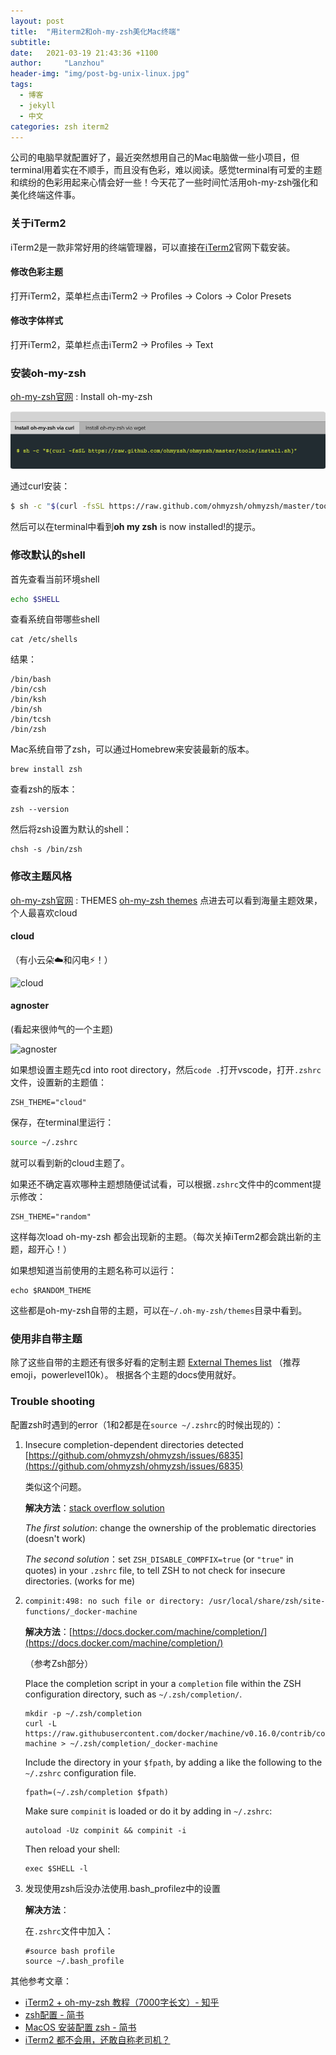 ```yaml
---
layout: post
title:  "用iterm2和oh-my-zsh美化Mac终端"
subtitle:
date:   2021-03-19 21:43:36 +1100
author:     "Lanzhou"
header-img: "img/post-bg-unix-linux.jpg"
tags:
  - 博客
  - jekyll
  - 中文
categories: zsh iterm2
---
```


公司的电脑早就配置好了，最近突然想用自己的Mac电脑做一些小项目，但terminal用着实在不顺手，而且没有色彩，难以阅读。感觉terminal有可爱的主题和缤纷的色彩用起来心情会好一些！今天花了一些时间忙活用oh-my-zsh强化和美化终端这件事。

### 关于iTerm2
iTerm2是一款非常好用的终端管理器，可以直接在[iTerm2](https://iterm2.com/)官网下载安装。
#### 修改色彩主题
   打开iTerm2，菜单栏点击iTerm2 -> Profiles -> Colors -> Color Presets
#### 修改字体样式
   打开iTerm2，菜单栏点击iTerm2 -> Profiles -> Text

### 安装oh-my-zsh

[oh-my-zsh官网](ohmyz.sh) : Install oh-my-zsh

![image-20210319201507039](/assets/image-20210319201507039.png)



通过curl安装：

```bash
$ sh -c "$(curl -fsSL https://raw.github.com/ohmyzsh/ohmyzsh/master/tools/install.sh)"
```

然后可以在terminal中看到**oh my zsh** is now installed!的提示。

### 修改默认的shell

首先查看当前环境shell
```bash
echo $SHELL
```

查看系统自带哪些shell

```
cat /etc/shells
```
结果：
```
/bin/bash
/bin/csh
/bin/ksh
/bin/sh
/bin/tcsh
/bin/zsh
```
Mac系统自带了zsh，可以通过Homebrew来安装最新的版本。

```
brew install zsh
```

查看zsh的版本：

```
zsh --version
```

然后将zsh设置为默认的shell：

```
chsh -s /bin/zsh
```

### 修改主题风格

[oh-my-zsh官网](ohmyz.sh) : THEMES
[oh-my-zsh themes](https://github.com/ohmyzsh/ohmyzsh/wiki/Themes)
点进去可以看到海量主题效果，个人最喜欢cloud

#### cloud
（有小云朵☁️和闪电⚡️！）

![cloud](https://user-images.githubusercontent.com/49100982/108254774-7c416800-716c-11eb-9ea8-8f8cbac82922.jpg)

#### agnoster

(看起来很帅气的一个主题)

![agnoster](https://user-images.githubusercontent.com/49100982/108254745-777cb400-716c-11eb-800a-a8cfa612253f.jpg)

如果想设置主题先cd into root directory，然后`code .`打开vscode，打开`.zshrc`文件，设置新的主题值：

```
ZSH_THEME="cloud"
```

保存，在terminal里运行：

```bash
source ~/.zshrc
```

就可以看到新的cloud主题了。

如果还不确定喜欢哪种主题想随便试试看，可以根据`.zshrc`文件中的comment提示修改：

```
ZSH_THEME="random"
```

这样每次load oh-my-zsh 都会出现新的主题。（每次关掉iTerm2都会跳出新的主题，超开心！）

如果想知道当前使用的主题名称可以运行：

```
echo $RANDOM_THEME
```

这些都是oh-my-zsh自带的主题，可以在`~/.oh-my-zsh/themes`目录中看到。

### 使用非自带主题

除了这些自带的主题还有很多好看的定制主题 [External Themes list](https://github.com/ohmyzsh/ohmyzsh/wiki/External-themes)
（推荐emoji，powerlevel10k）。
根据各个主题的docs使用就好。

### Trouble shooting
配置zsh时遇到的error（1和2都是在`source ~/.zshrc`的时候出现的）：

1. Insecure completion-dependent directories detected
   [https://github.com/ohmyzsh/ohmyzsh/issues/6835](https://github.com/ohmyzsh/ohmyzsh/issues/6835)

   类似这个问题。

   **解决方法**：[stack overflow solution](https://stackoverflow.com/questions/61433167/zsh-detects-insecure-completion-dependent-directories)

   *The first solution*: change the ownership of the problematic directories (doesn't  work)

   *The second solution*：set `ZSH_DISABLE_COMPFIX=true` (or `"true"` in quotes) in your `.zshrc` file, to tell ZSH to not check for insecure directories. (works for me)

2. `compinit:498: no such file or directory: /usr/local/share/zsh/site-functions/_docker-machine`

   **解决方法**：[https://docs.docker.com/machine/completion/](https://docs.docker.com/machine/completion/)

   （参考Zsh部分）

    Place the completion script in your a `completion` file within the ZSH configuration directory, such as `~/.zsh/completion/`.

    ```
    mkdir -p ~/.zsh/completion
    curl -L https://raw.githubusercontent.com/docker/machine/v0.16.0/contrib/completion/zsh/_docker-machine > ~/.zsh/completion/_docker-machine
    ```

    Include the directory in your `$fpath`, by adding a like the following to the `~/.zshrc` configuration file.

    ```
    fpath=(~/.zsh/completion $fpath)
    ```

    Make sure `compinit` is loaded or do it by adding in `~/.zshrc`:

    ```
    autoload -Uz compinit && compinit -i
    ```

    Then reload your shell:

    ```
    exec $SHELL -l
    ```
3. 发现使用zsh后没办法使用.bash_profilez中的设置

    **解决方法**：

    在`.zshrc`文件中加入：
    ```
    #source bash profile
    source ~/.bash_profile
    ```

其他参考文章：
   - [iTerm2 + oh-my-zsh 教程（7000字长文）- 知乎](https://zhuanlan.zhihu.com/p/290737828)
   - [zsh配置 - 简书](https://www.jianshu.com/p/cb238b6ef906)
   - [MacOS 安装配置 zsh - 简书](https://www.jianshu.com/p/02276c671ee8)
   - [iTerm2 都不会用，还敢自称老司机？](https://zhuanlan.zhihu.com/p/112383265)